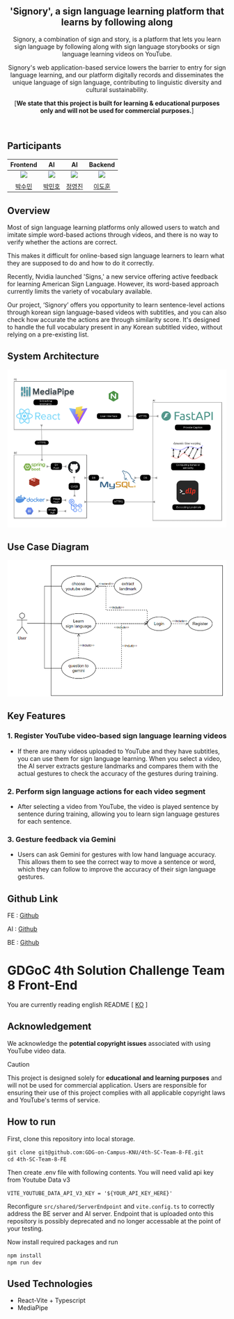 <div align="center">

## 'Signory', a sign language learning platform that learns by following along

Signory, a combination of sign and story, is a platform that lets you learn sign language by following along with sign language storybooks or sign language learning videos on YouTube.

Signory's web application-based service lowers the barrier to entry for sign language learning, and our platform digitally records and disseminates the unique language of sign language, contributing to linguistic diversity and cultural sustainability.

[**We state that this project is built for learning & educational purposes only and will not be used for commercial purposes.**]

</div>
<br>

## Participants

<div align="center">
  
 |Frontend|AI|AI|Backend|
 |:------:|:------:|:------:|:------:|
 |[<img src="https://github.com/Moderator11.png" width="100px">](https://github.com/Moderator11)|[<img src="https://github.com/alsgh4442.png" width="100px">](https://github.com/alsgh4442)|[<img src="https://github.com/jyj1206.png" width="100px">](https://github.com/jyj1206)|[<img src="https://github.com/2iedo.png" width="100px">](https://github.com/2iedo)|
 |[박수민](https://github.com/Moderator11)|[박민호](https://github.com/alsgh4442)|[정영진](https://github.com/jyj1206)|[이도훈](https://github.com/2iedo)|

</div>

## Overview

Most of sign language learning platforms only allowed users to watch and imitate simple word-based actions through videos, and there is no way to verify whether the actions are correct.

This makes it difficult for online-based sign language learners to learn what they are supposed to do and how to do it correctly.

Recently, Nvidia launched 'Signs,' a new service offering active feedback for learning American Sign Language. However, its word-based approach currently limits the variety of vocabulary available.

Our project, ‘Signory’ offers you opportunity to learn sentence-level actions through korean sign language-based videos with subtitles, and you can also check how accurate the actions are through similarity score. It's designed to handle the full vocabulary present in any Korean subtitled video, without relying on a pre-existing list.

## System Architecture

![System Architecture](images/architecture.png)

## Use Case Diagram

![Use Case Diagram](images/use_case.png)

## Key Features

### 1. Register YouTube video-based sign language learning videos

- If there are many videos uploaded to YouTube and they have subtitles, you can use them for sign language learning. When you select a video, the AI server extracts gesture landmarks and compares them with the actual gestures to check the accuracy of the gestures during training.

### 2. Perform sign language actions for each video segment

- After selecting a video from YouTube, the video is played sentence by sentence during training, allowing you to learn sign language gestures for each sentence.

### 3. Gesture feedback via Gemini

- Users can ask Gemini for gestures with low hand language accuracy. This allows them to see the correct way to move a sentence or word, which they can follow to improve the accuracy of their sign language gestures.

## Github Link

FE : [Github](https://github.com/GDG-on-Campus-KNU/4th-SC-Team-8-FE)

AI : [Github](https://github.com/GDG-on-Campus-KNU/4th-SC-Team-8-AI)

BE : [Github](https://github.com/GDG-on-Campus-KNU/4th-SC-Team-8-BE)

# GDGoC 4th Solution Challenge Team 8 Front-End

You are currently reading english README [
[KO](./README_ko.md)
]

## Acknowledgement

We acknowledge the **potential copyright issues** associated with using YouTube video data.

> [!CAUTION]
> This project is designed solely for **educational and learning purposes** and will not be used for commercial application. Users are responsible for ensuring their use of this project complies with all applicable copyright laws and YouTube's terms of service.

## How to run

First, clone this repository into local storage.

```
git clone git@github.com:GDG-on-Campus-KNU/4th-SC-Team-8-FE.git
cd 4th-SC-Team-8-FE
```

Then create .env file with following contents.
You will need valid api key from Youtube Data v3

```
VITE_YOUTUBE_DATA_API_V3_KEY = '${YOUR_API_KEY_HERE}'
```

Reconfigure `src/shared/ServerEndpoint` and `vite.config.ts` to correctly address the BE server and AI server. Endpoint that is uploaded onto this repository is possibly deprecated and no longer accessable at the point of your testing.

Now install required packages and run

```
npm install
npm run dev
```

## Used Technologies

- React-Vite + Typescript
- MediaPipe
